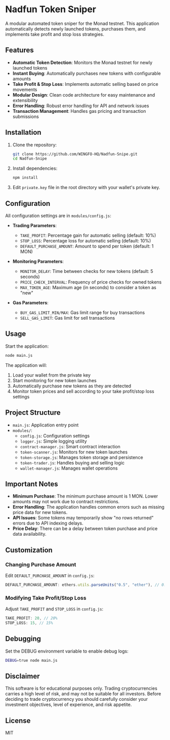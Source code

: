 # Nadfun Token Sniper

A modular automated token sniper for the Monad testnet. This application automatically detects newly launched tokens, purchases them, and implements take profit and stop loss strategies.

## Features

- **Automatic Token Detection**: Monitors the Monad testnet for newly launched tokens
- **Instant Buying**: Automatically purchases new tokens with configurable amounts
- **Take Profit & Stop Loss**: Implements automatic selling based on price movements
- **Modular Design**: Clean code architecture for easy maintenance and extensibility
- **Error Handling**: Robust error handling for API and network issues
- **Transaction Management**: Handles gas pricing and transaction submissions

## Installation

1. Clone the repository:

   ```bash
   git clone https://github.com/WINGFO-HQ/Nadfun-Snipe.git
   cd Nadfun-Snipe
   ```

2. Install dependencies:

   ```bash
   npm install
   ```

3. Edit `private.key` file in the root directory with your wallet's private key.

## Configuration

All configuration settings are in `modules/config.js`:

- **Trading Parameters**:

  - `TAKE_PROFIT`: Percentage gain for automatic selling (default: 10%)
  - `STOP_LOSS`: Percentage loss for automatic selling (default: 10%)
  - `DEFAULT_PURCHASE_AMOUNT`: Amount to spend per token (default: 1 MON)

- **Monitoring Parameters**:

  - `MONITOR_DELAY`: Time between checks for new tokens (default: 5 seconds)
  - `PRICE_CHECK_INTERVAL`: Frequency of price checks for owned tokens
  - `MAX_TOKEN_AGE`: Maximum age (in seconds) to consider a token as "new"

- **Gas Parameters**:
  - `BUY_GAS_LIMIT_MIN/MAX`: Gas limit range for buy transactions
  - `SELL_GAS_LIMIT`: Gas limit for sell transactions

## Usage

Start the application:

```bash
node main.js
```

The application will:

1. Load your wallet from the private key
2. Start monitoring for new token launches
3. Automatically purchase new tokens as they are detected
4. Monitor token prices and sell according to your take profit/stop loss settings

## Project Structure

- `main.js`: Application entry point
- `modules/`:
  - `config.js`: Configuration settings
  - `logger.js`: Simple logging utility
  - `contract-manager.js`: Smart contract interaction
  - `token-scanner.js`: Monitors for new token launches
  - `token-storage.js`: Manages token storage and persistence
  - `token-trader.js`: Handles buying and selling logic
  - `wallet-manager.js`: Manages wallet operations

## Important Notes

- **Minimum Purchase**: The minimum purchase amount is 1 MON. Lower amounts may not work due to contract restrictions.
- **Error Handling**: The application handles common errors such as missing price data for new tokens.
- **API Issues**: Some tokens may temporarily show "no rows returned" errors due to API indexing delays.
- **Price Delay**: There can be a delay between token purchase and price data availability.

## Customization

### Changing Purchase Amount

Edit `DEFAULT_PURCHASE_AMOUNT` in `config.js`:

```javascript
DEFAULT_PURCHASE_AMOUNT: ethers.utils.parseUnits("0.5", "ether"), // 0.5 MON
```

### Modifying Take Profit/Stop Loss

Adjust `TAKE_PROFIT` and `STOP_LOSS` in `config.js`:

```javascript
TAKE_PROFIT: 20, // 20%
STOP_LOSS: 15, // 15%
```

## Debugging

Set the DEBUG environment variable to enable debug logs:

```bash
DEBUG=true node main.js
```

## Disclaimer

This software is for educational purposes only. Trading cryptocurrencies carries a high level of risk, and may not be suitable for all investors. Before deciding to trade cryptocurrency you should carefully consider your investment objectives, level of experience, and risk appetite.

## License

MIT
